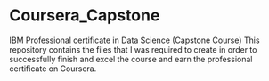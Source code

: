 # Coursera_Capstone
IBM Professional certificate in Data Science (Capstone Course)
This repository contains the files that I was required to create in order to successfully finish and excel the course and earn the professional certificate on Coursera. 
